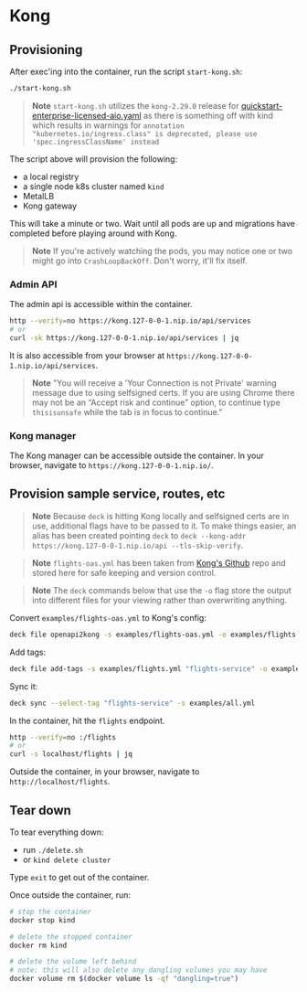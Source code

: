 # Kong

## Provisioning
After exec'ing into the container, run the script `start-kong.sh`:
```bash
./start-kong.sh
```

> **Note**
> `start-kong.sh` utilizes the `kong-2.29.0` release for [quickstart-enterprise-licensed-aio.yaml](https://github.com/Kong/charts/blob/kong-2.29.0/charts/kong/example-values/doc-examples/quickstart-enterprise-licensed-aio.yaml) as there is something off with kind
> which results in warnings for `annotation "kubernetes.io/ingress.class" is deprecated, please use 'spec.ingressClassName' instead`

The script above will provision the following:
- a local registry
- a single node k8s cluster named `kind`
- MetalLB
- Kong gateway

This will take a minute or two. Wait until all pods are up and migrations have completed before playing around with Kong.

> **Note**
> If you're actively watching the pods, you may notice one or two might go into `CrashLoopBackOff`. Don't worry, it'll fix itself.

### Admin API
The admin api is accessible within the container.

```bash
http --verify=no https://kong.127-0-0-1.nip.io/api/services
# or
curl -sk https://kong.127-0-0-1.nip.io/api/services | jq
```
It is also accessible from your browser at `https://kong.127-0-0-1.nip.io/api/services`.

> **Note**
> "You will receive a 'Your Connection is not Private' warning message due to using selfsigned certs. If you are using Chrome there may not be an “Accept risk and continue” option, to continue type `thisisunsafe` while the tab is in focus to continue."

### Kong manager
The Kong manager can be accessible outside the container. In your browser, navigate to `https://kong.127-0-0-1.nip.io/`.

## Provision sample service, routes, etc
> **Note**
> Because `deck` is hitting Kong locally and selfsigned certs are in use, additional flags have to be passed to it. To make things easier, an alias has been created pointing `deck` to `deck --kong-addr https://kong.127-0-0-1.nip.io/api --tls-skip-verify`.

> **Note**
> `flights-oas.yml` has been taken from [Kong's Github](https://github.com/Kong/KongAir/blob/main/flight-data/flights/openapi.yaml) repo and stored here for safe keeping and version control.

> **Note**
> The `deck` commands below that use the `-o` flag store the output into different files for your viewing rather than overwriting anything.

Convert `examples/flights-oas.yml` to Kong's config:
```bash
deck file openapi2kong -s examples/flights-oas.yml -o examples/flights.yml
```

Add tags:
```bash
deck file add-tags -s examples/flights.yml "flights-service" -o examples/all.yml 
```

Sync it:
```bash
deck sync --select-tag "flights-service" -s examples/all.yml
```

In the container, hit the `flights` endpoint.
```bash
http --verify=no :/flights
# or
curl -s localhost/flights | jq
```

Outside the container, in your browser, navigate to `http://localhost/flights`.

## Tear down
To tear everything down:
- run `./delete.sh`
- or `kind delete cluster`

Type `exit` to get out of the container.

Once outside the container, run:
```bash
# stop the container
docker stop kind

# delete the stopped container
docker rm kind

# delete the volume left behind
# note: this will also delete any dangling volumes you may have
docker volume rm $(docker volume ls -qf "dangling=true")
